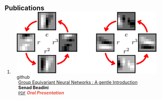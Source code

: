 <h2 id="publications" style="margin: 2px 0px -15px;">Publications</h2>

<div class="publications">
<ol class="bibliography">

<li>
<div class="pub-row">

  <div class="col-sm-3 abbr" style="position: relative;padding-right: 15px;padding-left: 15px;">
    <img src="assets/img/group.png" class="teaser img-fluid z-depth-1">
    <abbr class="badge">github</abbr>
  </div>
  <div class="col-sm-9" style="position: relative;padding-right: 15px;padding-left: 20px;">
    <div class="title"><a href="https://github.com/senad96/Group-Equivariant-Networks/">Group Equivariant Neural Networks : A gentle Introduction</a></div>
    <div class="author"><strong>Senad Beadini</strong></div>
    <div class="links">
      <a href="https://github.com/senad96/Group-Equivariant-Networks/blob/master/main.pdf" class="btn btn-sm z-depth-0" role="button" target="_blank" style="font-size:12px;">PDF</a>
      <strong><i style="color:#e74d3c">Oral Presentation</i></strong>
    </div>
  </div>
</div>
</li>
  
<br>

</ol>
</div>


